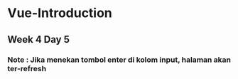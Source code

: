 # Vue-Introduction
## Week 4 Day 5
### Note : Jika menekan tombol enter di kolom input, halaman akan ter-refresh
